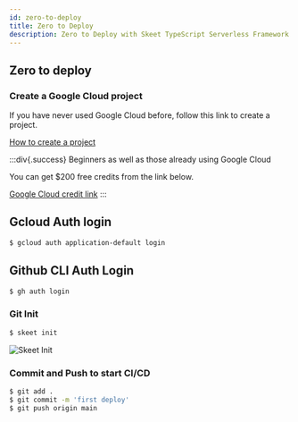 ```yaml
---
id: zero-to-deploy
title: Zero to Deploy
description: Zero to Deploy with Skeet TypeScript Serverless Framework
---
```


## Zero to deploy

### Create a Google Cloud project

If you have never used Google Cloud before, follow this link to create a project.

[How to create a project](https://cloud.google.com/resource-manager/docs/creating-managing-projects)

:::div{.success}
Beginners as well as those already using Google Cloud

You can get $200 free credits from the link below.

[Google Cloud credit link](https://cloud.google.com/partners/partnercredit?pcn_code=0014M00001h3BjPQAU)
:::

## Gcloud Auth login

```bash
$ gcloud auth application-default login
```

## Github CLI Auth Login

```bash
$ gh auth login
```

### Git Init

```bash
$ skeet init
```

![Skeet Init](https://storage.googleapis.com/skeet-assets/animation/skeet-init-compressed.gif)

### Commit and Push to start CI/CD

```bash
$ git add .
$ git commit -m 'first deploy'
$ git push origin main
```
